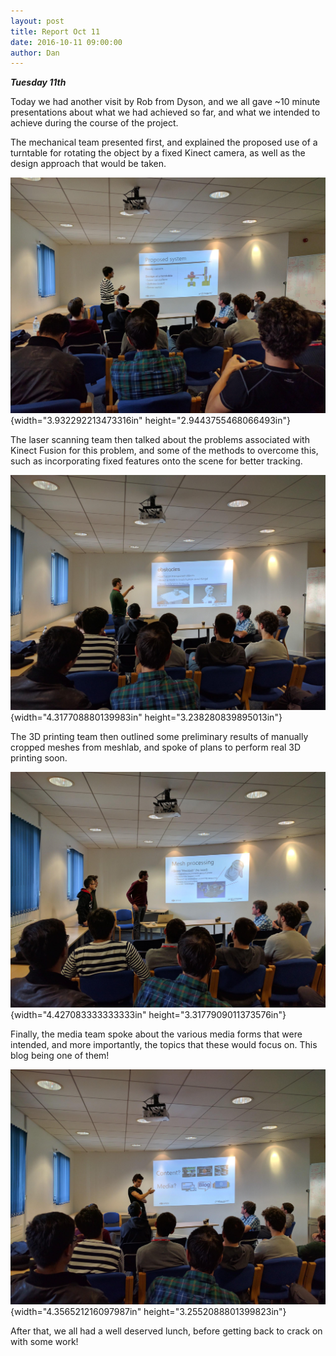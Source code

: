 ```yaml
---
layout: post
title: Report Oct 11
date: 2016-10-11 09:00:00
author: Dan
---
```


***Tuesday 11th***

Today we had another visit by Rob from Dyson, and we all gave \~10
minute presentations about what we had achieved so far, and what we
intended to achieve during the course of the project.

The mechanical team presented first, and explained the proposed use of a
turntable for rotating the object by a fixed Kinect camera, as well as
the design approach that would be taken.

![](../img/blog/11th/media/image04.jpg){width="3.932292213473316in"
height="2.9443755468066493in"}

The laser scanning team then talked about the problems associated with
Kinect Fusion for this problem, and some of the methods to overcome
this, such as incorporating fixed features onto the scene for better
tracking.

![](../img/blog/11th/media/image06.jpg){width="4.317708880139983in"
height="3.238280839895013in"}

The 3D printing team then outlined some preliminary results of manually
cropped meshes from meshlab, and spoke of plans to perform real 3D
printing soon.

![](../img/blog/11th/media/image07.jpg){width="4.427083333333333in"
height="3.3177909011373576in"}

Finally, the media team spoke about the various media forms that were
intended, and more importantly, the topics that these would focus on.
This blog being one of them!

![](../img/blog/11th/media/image05.jpg){width="4.356521216097987in"
height="3.2552088801399823in"}

After that, we all had a well deserved lunch, before getting back to
crack on with some work!
